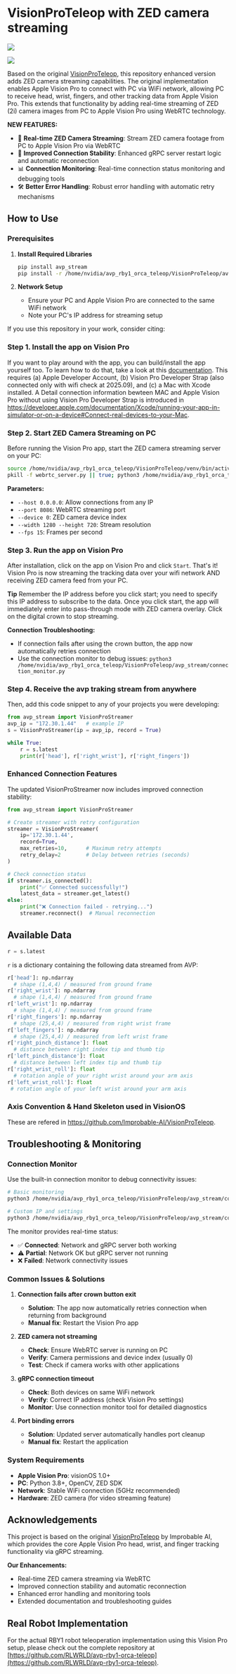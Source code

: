 VisionProTeleop with ZED camera streaming
===========

![](assets/visionpro_main_jw_2.png)

![](assets/visionpro_zed_jw.png)

Based on the original [VisionProTeleop](https://github.com/Improbable-AI/VisionProTeleop), this repository enhanced version adds ZED camera streaming capabilities. The original implementation enables Apple Vision Pro to connect with PC via WiFi network, allowing PC to receive head, wrist, fingers, and other tracking data from Apple Vision Pro. This extends that functionality by adding real-time streaming of ZED (2i) camera images from PC to Apple Vision Pro using WebRTC technology.

**NEW FEATURES:**
- 🎥 **Real-time ZED Camera Streaming**: Stream ZED camera footage from PC to Apple Vision Pro via WebRTC
- 🔄 **Improved Connection Stability**: Enhanced gRPC server restart logic and automatic reconnection
- 📊 **Connection Monitoring**: Real-time connection status monitoring and debugging tools
- 🛠️ **Better Error Handling**: Robust error handling with automatic retry mechanisms 

## How to Use

### Prerequisites

1. **Install Required Libraries**
   ```bash
   pip install avp_stream
   pip install -r /home/nvidia/avp_rby1_orca_teleop/VisionProTeleop/avp_stream/requirements-webrtc.txt
   ```

2. **Network Setup**
   - Ensure your PC and Apple Vision Pro are connected to the same WiFi network
   - Note your PC's IP address for streaming setup

If you use this repository in your work, consider citing:


### Step 1. Install the app on Vision Pro 

If you want to play around with the app, you can build/install the app yourself too. To learn how to do that, take a look at this [documentation](/how_to_install.md). 
This requires (a) Apple Developer Account, (b) Vision Pro Developer Strap (also connected only with wifi check at 2025.09), and (c) a Mac with Xcode installed. 
A Detail connection information bewteen MAC and Apple Vision Pro without using Vision Pro Developer Strap is introduced in https://developer.apple.com/documentation/Xcode/running-your-app-in-simulator-or-on-a-device#Connect-real-devices-to-your-Mac.


### Step 2. Start ZED Camera Streaming on PC

Before running the Vision Pro app, start the ZED camera streaming server on your PC:

```bash
source /home/nvidia/avp_rby1_orca_teleop/VisionProTeleop/venv/bin/activate
pkill -f webrtc_server.py || true; python3 /home/nvidia/avp_rby1_orca_teleop/VisionProTeleop/avp_stream/webrtc_server.py --host 0.0.0.0 --port 8086 --device 0 --width 1280 --height 720 --fps 15 | cat
```

**Parameters:**
- `--host 0.0.0.0`: Allow connections from any IP
- `--port 8086`: WebRTC streaming port
- `--device 0`: ZED camera device index
- `--width 1280 --height 720`: Stream resolution
- `--fps 15`: Frames per second

### Step 3. Run the app on Vision Pro 

After installation, click on the app on Vision Pro and click `Start`. That's it!  Vision Pro is now streaming the tracking data over your wifi network AND receiving ZED camera feed from your PC.

**Tip**  Remember the IP address before you click start; you need to specify this IP address to subscribe to the data. Once you click start, the app will immediately enter into pass-through mode with ZED camera overlay. Click on the digital crown to stop streaming.

**Connection Troubleshooting:**
- If connection fails after using the crown button, the app now automatically retries connection
- Use the connection monitor to debug issues: `python3 /home/nvidia/avp_rby1_orca_teleop/VisionProTeleop/avp_stream/connection_monitor.py`  


### Step 4. Receive the avp traking stream from anywhere



Then, add this code snippet to any of your projects you were developing: 

```python
from avp_stream import VisionProStreamer
avp_ip = "172.30.1.44"   # example IP 
s = VisionProStreamer(ip = avp_ip, record = True)

while True:
    r = s.latest
    print(r['head'], r['right_wrist'], r['right_fingers'])
```

### Enhanced Connection Features

The updated VisionProStreamer now includes improved connection stability:

```python
from avp_stream import VisionProStreamer

# Create streamer with retry configuration
streamer = VisionProStreamer(
    ip='172.30.1.44', 
    record=True,
    max_retries=10,      # Maximum retry attempts
    retry_delay=2        # Delay between retries (seconds)
)

# Check connection status
if streamer.is_connected():
    print("✅ Connected successfully!")
    latest_data = streamer.get_latest()
else:
    print("❌ Connection failed - retrying...")
    streamer.reconnect()  # Manual reconnection
```



## Available Data

```python
r = s.latest
```

`r` is a dictionary containing the following data streamed from AVP: 

```python
r['head']: np.ndarray  
  # shape (1,4,4) / measured from ground frame
r['right_wrist']: np.ndarray 
  # shape (1,4,4) / measured from ground frame
r['left_wrist']: np.ndarray 
  # shape (1,4,4) / measured from ground frame
r['right_fingers']: np.ndarray 
  # shape (25,4,4) / measured from right wrist frame 
r['left_fingers']: np.ndarray 
  # shape (25,4,4) / measured from left wrist frame 
r['right_pinch_distance']: float  
  # distance between right index tip and thumb tip 
r['left_pinch_distance']: float  
  # distance between left index tip and thumb tip 
r['right_wrist_roll']: float 
  # rotation angle of your right wrist around your arm axis
r['left_wrist_roll']: float 
 # rotation angle of your left wrist around your arm axis
```


### Axis Convention & Hand Skeleton used in VisionOS
These are refered in https://github.com/Improbable-AI/VisionProTeleop.

## Troubleshooting & Monitoring

### Connection Monitor

Use the built-in connection monitor to debug connectivity issues:

```bash
# Basic monitoring
python3 /home/nvidia/avp_rby1_orca_teleop/VisionProTeleop/avp_stream/connection_monitor.py

# Custom IP and settings
python3 /home/nvidia/avp_rby1_orca_teleop/VisionProTeleop/avp_stream/connection_monitor.py --ip 172.30.1.44 --port 12345 --interval 1
```

The monitor provides real-time status:
- ✅ **Connected**: Network and gRPC server both working
- ⚠️ **Partial**: Network OK but gRPC server not running
- ❌ **Failed**: Network connectivity issues

### Common Issues & Solutions

1. **Connection fails after crown button exit**
   - **Solution**: The app now automatically retries connection when returning from background
   - **Manual fix**: Restart the Vision Pro app

2. **ZED camera not streaming**
   - **Check**: Ensure WebRTC server is running on PC
   - **Verify**: Camera permissions and device index (usually 0)
   - **Test**: Check if camera works with other applications

3. **gRPC connection timeout**
   - **Check**: Both devices on same WiFi network
   - **Verify**: Correct IP address (check Vision Pro settings)
   - **Monitor**: Use connection monitor tool for detailed diagnostics

4. **Port binding errors**
   - **Solution**: Updated server automatically handles port cleanup
   - **Manual fix**: Restart the application

### System Requirements

- **Apple Vision Pro**: visionOS 1.0+
- **PC**: Python 3.8+, OpenCV, ZED SDK
- **Network**: Stable WiFi connection (5GHz recommended)
- **Hardware**: ZED camera (for video streaming feature) 

## Acknowledgements

This project is based on the original [VisionProTeleop](https://github.com/Improbable-AI/VisionProTeleop) by Improbable AI, which provides the core Apple Vision Pro head, wrist, and finger tracking functionality via gRPC streaming.

**Our Enhancements:**
- Real-time ZED camera streaming via WebRTC
- Improved connection stability and automatic reconnection
- Enhanced error handling and monitoring tools
- Extended documentation and troubleshooting guides

## Real Robot Implementation

For the actual RBY1 robot teleoperation implementation using this Vision Pro setup, please check out the complete repository at [https://github.com/RLWRLD/avp-rby1-orca-teleop](https://github.com/RLWRLD/avp-rby1-orca-teleop).

